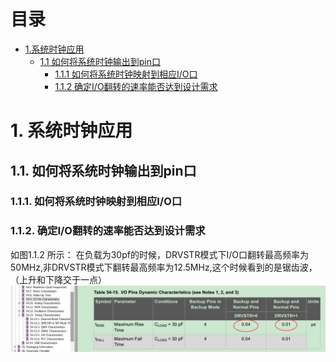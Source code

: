 # 目录
* [1.系统时钟应用](#1-系统时钟应用)
  * [1.1 如何将系统时钟输出到pin口](#11-如何将系统时钟输出到pin口)
    * [1.1.1 如何将系统时钟映射到相应I/O口](#111-如何将系统时钟映射到相应I/O口)
    * [1.1.2 确定I/O翻转的速率能否达到设计需求](#112-确定I/O翻转的速率能否达到设计需求)


# 1. 系统时钟应用
## 1.1. 如何将系统时钟输出到pin口
### 1.1.1. 如何将系统时钟映射到相应I/O口

### 1.1.2. 确定I/O翻转的速率能否达到设计需求
如图1.1.2 所示：
在负载为30pf的时候，DRVSTR模式下I/O口翻转最高频率为50MHz,非DRVSTR模式下翻转最高频率为12.5MHz,这个时候看到的是锯齿波，（上升和下降交于一点）
![images](https://github.com/yuchengstudio/SAMD51/blob/master/aplication_note/pictures/sysclock_002.jpg)

  


